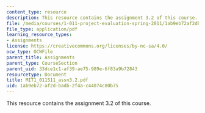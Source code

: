```yaml
---
content_type: resource
description: This resource contains the assignment 3.2 of this course.
file: /media/courses/1-011-project-evaluation-spring-2011/1ab9eb72af2dbadb2f4ac44074c80b75_MIT1_011S11_assn3.2.pdf
file_type: application/pdf
learning_resource_types:
- Assignments
license: https://creativecommons.org/licenses/by-nc-sa/4.0/
ocw_type: OCWFile
parent_title: Assignments
parent_type: CourseSection
parent_uid: 33dce1c1-af39-ae75-989e-6f83a9b72843
resourcetype: Document
title: MIT1_011S11_assn3.2.pdf
uid: 1ab9eb72-af2d-badb-2f4a-c44074c80b75
---
```

This resource contains the assignment 3.2 of this course.